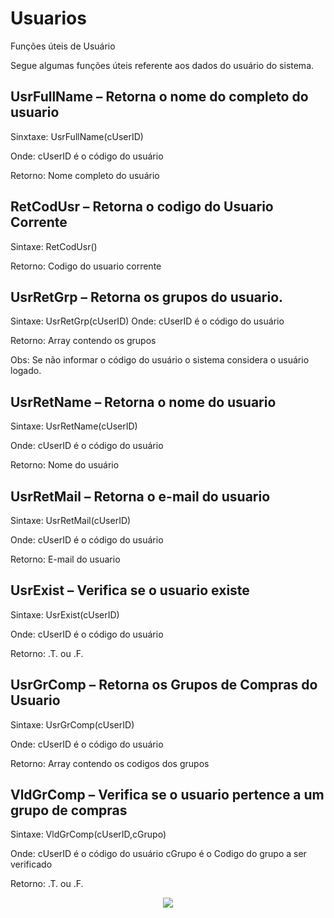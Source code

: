 # Usuarios
Funções úteis de Usuário

Segue algumas funções úteis referente aos dados do usuário do sistema.

## UsrFullName – Retorna o nome do completo do usuario

Sinxtaxe: UsrFullName(cUserID)

Onde: cUserID é o código do usuário

Retorno: Nome completo do usuário

## RetCodUsr – Retorna o codigo do Usuario Corrente

Sintaxe: RetCodUsr()

Retorno: Codigo do usuario corrente

## UsrRetGrp – Retorna os grupos do usuario.

Sintaxe: UsrRetGrp(cUserID)
Onde: cUserID é o código do usuário

Retorno: Array contendo os grupos

Obs: Se não informar o código do usuário o sistema considera o usuário logado.

## UsrRetName – Retorna o nome do usuario

Sintaxe: UsrRetName(cUserID)

Onde: cUserID é o código do usuário

Retorno: Nome do usuário

## UsrRetMail – Retorna o e-mail do usuario

Sintaxe: UsrRetMail(cUserID)

Onde: cUserID é o código do usuário

Retorno: E-mail do usuario

## UsrExist – Verifica se o usuario existe

Sintaxe: UsrExist(cUserID)

Onde: cUserID é o código do usuário

Retorno: .T. ou .F.

## UsrGrComp – Retorna os Grupos de Compras do Usuario

Sintaxe: UsrGrComp(cUserID)

Onde: cUserID é o código do usuário

Retorno: Array contendo os codigos dos grupos

## VldGrComp – Verifica se o usuario pertence a um grupo de compras

Sintaxe: VldGrComp(cUserID,cGrupo)

Onde: cUserID é o código do usuário
cGrupo é o Codigo do grupo a ser verificado

Retorno: .T. ou .F.
<center><p><a href="https://dayz-servers.org/server/170059/"><img src="https://dayz-servers.org/server/170059/banners/leaderboard-1.png" border="0" class="img-fluid"></a></p></center>
